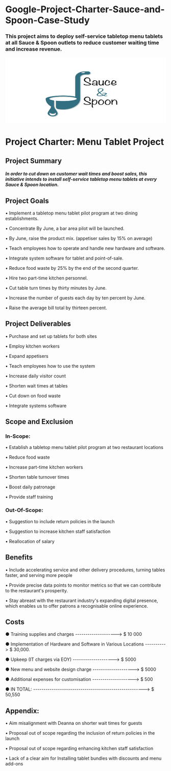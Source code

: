 # Google-Project-Charter-Sauce-and-Spoon-Case-Study
### This project aims to deploy self-service tabletop menu tablets at all Sauce & Spoon outlets to reduce customer waiting time and increase revenue.
<p align="center">
<img width="519" alt="cover" src="PNG.png">
</p>

# Project Charter: Menu Tablet Project
## Project Summary
##### In order to cut down on customer wait times and boost sales, this initiative intends to install self-service tabletop menu tablets at every Sauce & Spoon location.

## Project Goals
<p>•	Implement a tabletop menu tablet pilot program at two dining establishments.  </p>
<p>•	Concentrate By June, a bar area pilot will be launched. </p>
<p>•	By June, raise the product mix. (appetiser sales by 15% on average)  </p>
<p>•	Teach employees how to operate and handle new hardware and software. </p>
<p>•	Integrate system software for tablet and point-of-sale. </p>
<p>•	Reduce food waste by 25% by the end of the second quarter.  </p>
<p>•	Hire two part-time kitchen personnel. </p>
<p>•	Cut table turn times by thirty minutes by June. </p>
<p>•	Increase the number of guests each day by ten percent by June. </p>
<p>•  Raise the average bill total by thirteen percent. </p>

## Project Deliverables
<p>•	Purchase and set up tablets for both sites </p>
<p>•	Employ kitchen workers  </p>
<p>•	Expand appetisers </p>
<p>•	Teach employees how to use the system  </p>
<p>•	Increase daily visitor count </p>
<p>•	Shorten wait times at tables   </p>
<p>•	Cut down on food waste </p>
<p>•	Integrate systems software  </p>


## Scope and Exclusion
### In-Scope:
<p>•	Establish a tabletop menu tablet pilot program at two restaurant locations  </p>
<p>•	Reduce food waste  </p>
<p>•	Increase part-time kitchen workers   </p>
<p>•	Shorten table turnover times </p>
<p>•	Boost daily patronage </p>
<p>•	Provide staff training  </p>

### Out-Of-Scope:
<p>•	Suggestion to include return policies in the launch </p>
<p>•	Suggestion to increase kitchen staff satisfaction  </p>
<p>•	Reallocation of salary </p>


## Benefits
<p>•	Include accelerating service and other delivery procedures, turning tables faster, and serving more people</p>
<p>•	Provide precise data points to monitor metrics so that we can contribute to the restaurant's prosperity.</p>
<p>•	Stay abreast with the restaurant industry's expanding digital presence, which enables us to offer patrons a recognisable online experience. </p>

##  Costs
<p>	●	Training supplies and charges --------------------> $ 10 000</p>
<p>	●	Implementation of Hardware and Software in Various Locations ----------> $ 30,000.</p>
<p>	●	Upkeep (IT charges via EOY) --------------------> $ 5000</p>
<p>	●	New menu and website design charge --------------------> $ 5000</p>
<p>	●	Additional expenses for customisation --------------------> $ 500   </p>
<p> ●	IN TOTAL: ------------------------------------------------------> $ 50,550</p>

## Appendix:
<p>•	Aim misalignment with Deanna on shorter wait times for guests   </p>
<p>•	Proposal out of scope regarding the inclusion of return policies in the launch </p>
<p>•	Proposal out of scope regarding enhancing kitchen staff satisfaction   </p>
<p>•  Lack of a clear aim for Installing tablet bundles with discounts and menu add-ons</p>

